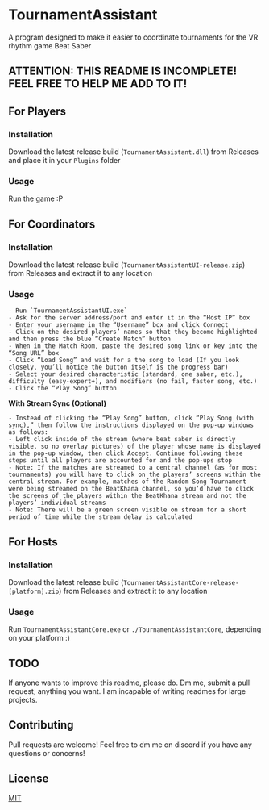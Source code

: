 # TournamentAssistant
A program designed to make it easier to coordinate tournaments for the VR rhythm game Beat Saber

## ATTENTION: THIS README IS INCOMPLETE! FEEL FREE TO HELP ME ADD TO IT!

## For Players
### Installation
Download the latest release build (`TournamentAssistant.dll`) from Releases and place it in your `Plugins` folder

### Usage
Run the game :P

## For Coordinators
### Installation
Download the latest release build (`TournamentAssistantUI-release.zip`) from Releases and extract it to any location

### Usage
```
- Run `TournamentAssistantUI.exe`
- Ask for the server address/port and enter it in the “Host IP” box
- Enter your username in the “Username” box and click Connect
- Click on the desired players’ names so that they become highlighted and then press the blue “Create Match” button
- When in the Match Room, paste the desired song link or key into the “Song URL” box
- Click “Load Song” and wait for a the song to load (If you look closely, you’ll notice the button itself is the progress bar)
- Select your desired characteristic (standard, one saber, etc.), difficulty (easy-expert+), and modifiers (no fail, faster song, etc.)
- Click the “Play Song” button
```

 **With Stream Sync (Optional)**
```
- Instead of clicking the “Play Song” button, click “Play Song (with sync),” then follow the instructions displayed on the pop-up windows as follows:
- Left click inside of the stream (where beat saber is directly visible, so no overlay pictures) of the player whose name is displayed in the pop-up window, then click Accept. Continue following these steps until all players are accounted for and the pop-ups stop
- Note: If the matches are streamed to a central channel (as for most tournaments) you will have to click on the players’ screens within the central stream. For example, matches of the Random Song Tournament were being streamed on the BeatKhana channel, so you’d have to click the screens of the players within the BeatKhana stream and not the players’ individual streams
- Note: There will be a green screen visible on stream for a short period of time while the stream delay is calculated
```

## For Hosts
### Installation
Download the latest release build (`TournamentAssistantCore-release-[platform].zip`) from Releases and extract it to any location

### Usage
Run `TournamentAssistantCore.exe` or `./TournamentAssistantCore`, depending on your platform :)

## TODO
If anyone wants to improve this readme, please do. Dm me, submit a pull request, anything you want. I am incapable of writing readmes for large projects.

## Contributing
Pull requests are welcome! Feel free to dm me on discord if you have any questions or concerns!

## License
[MIT](https://choosealicense.com/licenses/mit/)

